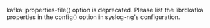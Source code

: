 kafka: properties-file() option is deprecated. Please list the librdkafka properties in the config() option in syslog-ng's configuration.

